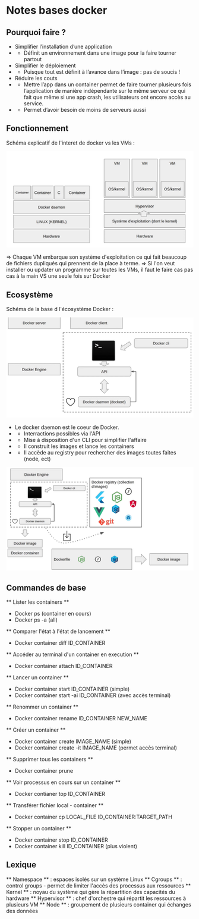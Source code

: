 # Notes bases docker

## Pourquoi faire ?

- Simplifier l’installation d’une application
- - Définit un environnement dans une image pour la faire tourner partout
- Simplifier le déploiement
- - Puisque tout est définit à l’avance dans l’image : pas de soucis !
- Réduire les couts
- - Mettre l’app dans un container permet de faire tourner plusieurs fois l’application de manière indépendante sur le même serveur ce qui fait que même si une app crash, les utilisateurs ont encore accès au service.
- - Permet d’avoir besoin de moins de serveurs aussi


## Fonctionnement

Schéma explicatif de l'interet de docker vs les VMs :

![Schéma explicatif de l'interet de docker vs les VMs](./images/vms_vs_docker.png)

=> Chaque VM embarque son système d'exploitation ce qui fait beaucoup de fichiers dupliqués qui prennent de la place à terme.
=> Si l'on veut installer ou updater un programme sur toutes les VMs, il faut le faire cas pas cas à la main VS une seule fois sur Docker

## Ecosystème

Schéma de la base d l'écosystème Docker :

![Schéma de la base d l'écosystème Docker](./images/ecosysteme.png)

- Le docker daemon est le coeur de Docker.
- - Interractions possibles via l'API
- - Mise à disposition d'un CLI pour simplifier l'affaire
- - Il construit les images et lance les containers
- - Il accède au registry pour rechercher des images toutes faites (node, ect)

![Schéma 2 de la base d l'écosystème Docker](./images/ecosysteme2.png)

## Commandes de base

** Lister les containers **
- Docker ps (container en cours)
- Docker ps -a (all)

** Comparer l'état à l'état de lancement **
- Docker container diff ID_CONTAINER

** Accéder au terminal d'un container en execution **
- Docker container attach ID_CONTAINER

** Lancer un container **
- Docker container start ID_CONTAINER (simple)
- Docker container start -ai ID_CONTAINER (avec accès terminal)

** Renommer un container **
- Docker container rename ID_CONTAINER NEW_NAME

** Créer un container **
- Docker container create IMAGE_NAME (simple)
- Docker container create -it IMAGE_NAME (permet accès terminal)

** Supprimer tous les containers **
- Docker container prune

** Voir processus en cours sur un container **
- Docker contianer top ID_CONTAINER

** Transférer fichier local - container **
- Docker container cp LOCAL_FILE ID_CONTAINER:TARGET_PATH

** Stopper un container **
- Docker container stop ID_CONTAINER
- Docker container kill ID_CONTAINER (plus violent)

## Lexique

** Namespace ** : espaces isolés sur un système Linux
** Cgroups ** : control groups - permet de limiter l'accès des processus aux ressources
** Kernel ** : noyau du système qui gère la répartition des capacités du hardware
** Hypervisor ** : chef d'orchestre qui répartit les ressources à plusieurs VM
** Node ** : groupement de plusieurs container qui échanges des données
